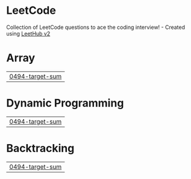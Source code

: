 # LeetCode
Collection of LeetCode questions to ace the coding interview! - Created using [LeetHub v2](https://github.com/arunbhardwaj/LeetHub-2.0)


# Array
|  |
| ------- |
| [0494-target-sum](https://github.com/dongwoo46/LeetCode/tree/master/0494-target-sum) |
# Dynamic Programming
|  |
| ------- |
| [0494-target-sum](https://github.com/dongwoo46/LeetCode/tree/master/0494-target-sum) |
# Backtracking
|  |
| ------- |
| [0494-target-sum](https://github.com/dongwoo46/LeetCode/tree/master/0494-target-sum) |